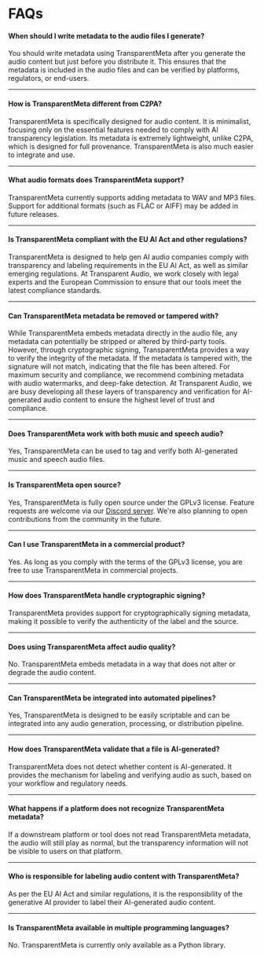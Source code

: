 # FAQs

#### When should I write metadata to the audio files I generate?
You should write metadata using TransparentMeta after you generate the 
audio content but just before you distribute it. This ensures that the 
metadata is included in the audio files and can be verified by platforms, regulators, or end-users.

---

#### How is TransparentMeta different from C2PA?
TransparentMeta is specifically designed for audio content. It is 
minimalist, focusing  only on the essential features needed to comply with 
AI transparency  legislation. Its metadata is extremely lightweight, unlike 
C2PA, which is designed for full provenance. TransparentMeta is also much easier to integrate and use.

--- 


#### What audio formats does TransparentMeta support?
TransparentMeta currently supports adding metadata to WAV and MP3 files. 
Support for additional formats (such as FLAC or AIFF) may be added in future 
releases.

--- 


#### Is TransparentMeta compliant with the EU AI Act and other regulations?
TransparentMeta is designed to help gen AI audio companies comply with 
transparency and labeling requirements in the EU AI Act, as well as similar 
emerging regulations. At Transparent Audio, we work closely with legal 
experts and the European Commission to ensure that our tools meet the 
latest compliance standards.

--- 


#### Can TransparentMeta metadata be removed or tampered with?
While TransparentMeta embeds metadata directly in the audio file, any 
metadata can potentially be stripped or altered by third-party tools. 
However, through cryptographic signing, TransparentMeta provides a way to 
verify the
integrity of the metadata. If the metadata is tampered with, the signature 
will not match, indicating that the file has been altered. For maximum security and compliance,
we recommend combining metadata with audio watermarks, and 
deep-fake detection. At Transparent Audio, we are busy developing
all these layers of transparency and verification for AI-generated audio 
content to ensure the highest level of trust and compliance.

--- 


#### Does TransparentMeta work with both music and speech audio?
Yes, TransparentMeta can be used to tag and verify both AI-generated music and speech audio files.

--- 


#### Is TransparentMeta open source?
Yes, TransparentMeta is fully open source under the GPLv3 license. 
Feature requests are welcome via our [Discord server](https://discord.gg/pE9yRt7b9N). We're also planning to open contributions from the community in the future.

--- 


#### Can I use TransparentMeta in a commercial product?
Yes. As long as you comply with the terms of the GPLv3 license, you are 
free to use TransparentMeta in commercial projects.

--- 


#### How does TransparentMeta handle cryptographic signing?
TransparentMeta provides support for cryptographically signing metadata, 
making it possible to verify the authenticity of the label and the source.

--- 


#### Does using TransparentMeta affect audio quality?
No. TransparentMeta embeds metadata in a way that does not alter or degrade the audio content.

--- 


#### Can TransparentMeta be integrated into automated pipelines?
Yes, TransparentMeta is designed to be easily scriptable and can be 
integrated into any audio generation, processing, or distribution pipeline.

--- 


#### How does TransparentMeta validate that a file is AI-generated?
TransparentMeta does not detect whether content is AI-generated. It 
provides the mechanism for labeling and verifying audio as such, based on your workflow and regulatory needs.

--- 


#### What happens if a platform does not recognize TransparentMeta metadata?
If a downstream platform or tool does not read TransparentMeta metadata, 
the audio will still play as normal, but the transparency information will not be visible to users on that platform.

--- 


#### Who is responsible for labeling audio content with TransparentMeta?
As per the EU AI Act and similar regulations, it is the responsibility of the generative AI provider to label their AI-generated audio content.

--- 

#### Is TransparentMeta available in multiple programming languages?
No. TransparentMeta is currently only available as a Python library.





